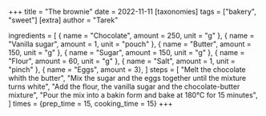 +++
title = "The brownie"
date = 2022-11-11
[taxonomies]
tags = ["bakery", "sweet"]
[extra]
author = "Tarek"

ingredients = [
    { name = "Chocolate", amount = 250, unit = "g" },
    { name = "Vanilla sugar", amount = 1, unit = "pouch" },
    { name = "Butter", amount = 150, unit = "g" },
    { name = "Sugar", amount = 150, unit = "g" },
    { name = "Flour", amount = 60, unit = "g" },
    { name = "Salt", amount = 1, unit = "pinch" },
    { name = "Eggs", amount = 3},
]
steps = [
    "Melt the chocolate whith the butter",
    "Mix the sugar and the eggs together until the mixture turns white",
    "Add the flour, the vanilla sugar and the chocolate-butter mixture",
    "Pour the mix into a bakin form and bake at 180°C for 15 minutes",
]
times = {prep_time = 15, cooking_time = 15}
+++